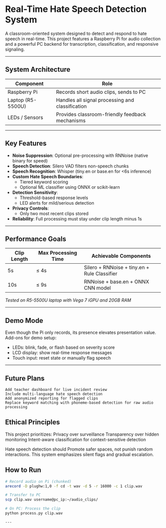 # Real-Time Hate Speech Detection System

A classroom-oriented system designed to detect and respond to hate speech in real-time. This project features a Raspberry Pi for audio collection and a powerful PC backend for transcription, classification, and responsive signaling.

---

## System Architecture

| Component        | Role                                              |
|------------------|---------------------------------------------------|
| Raspberry Pi     | Records short audio clips, sends to PC            |
| Laptop (R5-5500U)| Handles all signal processing and classification  |
| LEDs / Sensors   | Provides classroom-friendly feedback mechanisms   |

---

## Key Features

- **Noise Suppression**: Optional pre-processing with RNNoise (native binary for speed)
- **Speech Detection**: Silero VAD filters non-speech chunks
- **Speech Recognition**: Whisper (tiny.en or base.en for <6s inference)
- **Custom Hate Speech Boundaries**:
  - Tiered keyword scoring
  - Optional ML classifier using ONNX or scikit-learn
- **Detection Sensitivity**:
  - Threshold-based response levels
  - LED alerts for mild/serious detection
- **Privacy Controls**:
  - Only two most recent clips stored
- **Reliability**: Full processing must stay under clip length minus 1s

---

## Performance Goals

| Clip Length | Max Processing Time | Achievable Components                        |
|-------------|---------------------|----------------------------------------------|
| 5s          | ≤ 4s                | Silero + RNNoise + tiny.en + Rule Classifier |
| 10s         | ≤ 9s                | RNNoise + base.en + ONNX CNN model           |

*Tested on R5-5500U laptop with Vega 7 iGPU and 20GB RAM*

---

## Demo Mode

Even though the Pi only records, its presence elevates presentation value. Add-ons for demo setup:
- LEDs: blink, fade, or flash based on severity score
- LCD display: show real-time response messages
- Touch input: reset state or manually flag speech

---

## Future Plans
    Add teacher dashboard for live incident review
    Include multi-language hate speech detection
    Add anonymized reporting for flagged clips
    Replace keyword matching with phoneme-based detection for raw audio processing

## Ethical Principles
This project prioritizes:
    Privacy over surveillance
    Transparency over hidden monitoring
    Intent-aware classification for context-sensitive detection

Hate speech detection should Promote safer spaces, not punish random interactions. This system emphasizes silent flags and gradual escalation.

##  How to Run

```bash
# Record audio on Pi (chunked)
arecord -D plughw:1,0 -f cd -t wav -d 5 -r 16000 -c 1 clip.wav

# Transfer to PC
scp clip.wav username@pc_ip:~/audio_clips/

# On PC: Process the clip
python process.py clip.wav

---